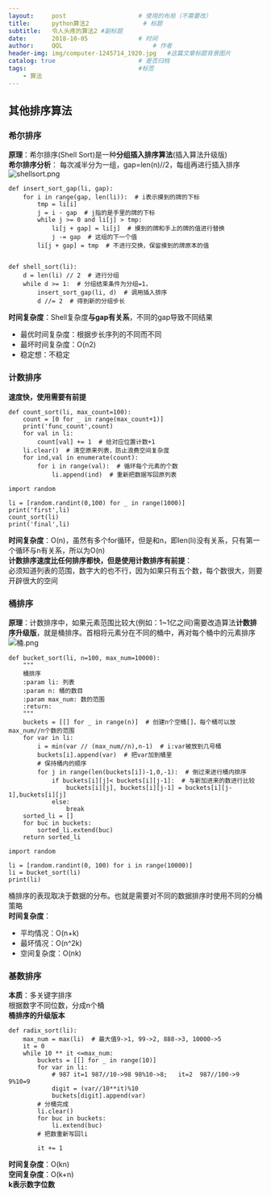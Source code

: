 ```yaml
---
layout:     post   				    # 使用的布局（不需要改）
title:      python算法2 				# 标题 
subtitle:   令人头疼的算法2 #副标题
date:       2018-10-05 				# 时间
author:     QQL 						# 作者
header-img: img/computer-1245714_1920.jpg 	#这篇文章标题背景图片
catalog: true 						# 是否归档
tags:								#标签
    - 算法
---
```


## 其他排序算法  
### 希尔排序  
**原理**：希尔排序(Shell Sort)是一种**分组插入排序算法**(插入算法升级版)  
**希尔排序分析**：  每次减半分为一组，gap=len(n)//2，每组再进行插入排序  
![shellsort.png](https://i.loli.net/2018/12/10/5c0dcef7621bd.png)  
```
def insert_sort_gap(li, gap):
    for i in range(gap, len(li)):  # i表示摸到的牌的下标
        tmp = li[i]
        j = i - gap  # j指的是手里的牌的下标
        while j >= 0 and li[j] > tmp:
            li[j + gap] = li[j]  # 摸到的牌和手上的牌的值进行替换
            j -= gap  # 这组的下一个值
        li[j + gap] = tmp  # 不进行交换，保留摸到的牌原本的值


def shell_sort(li):
    d = len(li) // 2  # 进行分组
    while d >= 1:  # 分组结束条件为分组=1，
        insert_sort_gap(li, d)  # 调用插入排序
        d //= 2  # 得到新的分组步长
```  
**时间复杂度**：Shell复杂度**与gap有关系**，不同的gap导致不同结果  
* 最优时间复杂度：根据步长序列的不同而不同  
* 最坏时间复杂度：O(n2)  
* 稳定想：不稳定  

### 计数排序  
**速度快，使用需要有前提**  

```
def count_sort(li, max_count=100):
    count = [0 for _ in range(max_count+1)]
    print('func_count',count)
    for val in li:
        count[val] += 1  # 给对应位置计数+1
    li.clear()  # 清空原来列表，防止浪费空间复杂度
    for ind,val in enumerate(count):
        for i in range(val):  # 循环每个元素的个数
            li.append(ind)  # 重新把数据写回原列表

import random

li = [random.randint(0,100) for _ in range(1000)]
print('first',li)
count_sort(li)
print('final',li)
```  

**时间复杂度**：O(n)，虽然有多个for循环，但是和n，即len(li)没有关系，只有第一个循环与n有关系，所以为O(n)  
**计数排序速度比任何排序都快，但是使用计数排序有前提**：  
必须知道列表的范围，数字大的也不行，因为如果只有五个数，每个数很大，则要开辟很大的空间  


### 桶排序  
**原理**：计数排序中，如果元素范围比较大(例如：1~1亿之间)需要改造算法**计数排序升级版**，就是桶排序。首相将元素分在不同的桶中，再对每个桶中的元素排序  
![桶.png](https://i.loli.net/2018/12/10/5c0dda3d9bc0d.png)  

```
def bucket_sort(li, n=100, max_num=10000):
    """
    桶排序
    :param li: 列表
    :param n: 桶的数目
    :param max_num: 数的范围
    :return:
    """
    buckets = [[] for _ in range(n)]  # 创建n个空桶[]，每个桶可以放max_num//n个数的范围
    for var in li:
        i = min(var // (max_num//n),n-1)  # i:var被放到几号桶
        buckets[i].append(var)  # 把var加到桶里
        # 保持桶内的顺序
        for j in range(len(buckets[i])-1,0,-1):  # 倒过来进行桶内排序
            if buckets[i][j]< buckets[i][j-1]:  # 与新加进来的数进行比较
                buckets[i][j], buckets[i][j-1] = buckets[i][j-1],buckets[i][j]
            else:
                break
    sorted_li = []
    for buc in buckets:
        sorted_li.extend(buc)
    return sorted_li

import random

li = [random.randint(0, 100) for i in range(10000)]
li = bucket_sort(li)
print(li)
```  

桶排序的表现取决于数据的分布。也就是需要对不同的数据排序时使用不同的分桶策略  
**时间复杂度**：  
* 平均情况：O(n+k)  
* 最坏情况：O(n^2k)  
* 空间复杂度：O(nk)  


### 基数排序  
**本质**：多关键字排序  
根据数字不同位数，分成n个桶  
**桶排序的升级版本**  

```
def radix_sort(li):
    max_num = max(li)  # 最大值9->1, 99->2, 888->3, 10000->5
    it = 0
    while 10 ** it <=max_num:
        buckets = [[] for _ in range(10)]
        for var in li:
            # 987 it=1 987//10->98 98%10->8;   it=2  987//100->9  9%10=9
            digit = (var//10**it)%10
            buckets[digit].append(var)
        # 分桶完成
        li.clear()
        for buc in buckets:
            li.extend(buc)
        # 把数重新写回li

        it += 1
```  

**时间复杂度**：O(kn)  
**空间复杂度**：O(k+n)  
**k表示数字位数**  


